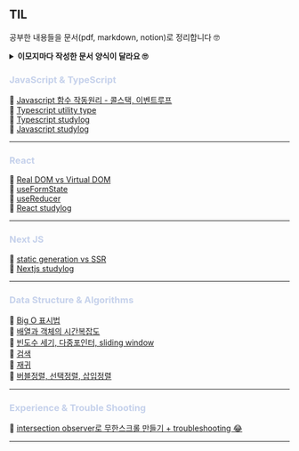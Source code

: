 ## TIL

공부한 내용들을 문서(pdf, markdown, notion)로 정리합니다 🤓 <br/>

<details>
<summary style="font-weight:600"> 이모지마다 작성한 문서 양식이 달라요 🙄</summary>
<div markdown="1">

| emoji |   type   |
| :---: | :------: |
|  📌   |   pdf    |
|  📝   | markdown |
|  📕   |  notion  |

</div>
<p style="font-style:italic">😎 노션에서 markdown / pdf로 옮겨가는 중 😎</p>
</details>

<h3 style="color:#c5d1eb">JavaScript & TypeScript</h3>
<span>📌  <a href="https://github.com/jio-ping/TIL/blob/b35eade2e92c7e2868db827136ca1cc904db92e5/Javascript/%EC%9E%90%EB%B0%94%EC%8A%A4%ED%81%AC%EB%A6%BD%ED%8A%B8%EC%9D%98%20%ED%95%A8%EC%88%98%EC%9E%91%EB%8F%99%EC%9B%90%EB%A6%AC.pdf">Javascript 함수 작동원리 - 콜스택, 이벤트루프 </a></span><br/>
<span>📕 <a href="https://localhost1029.notion.site/utility-type-df747f6f609d41418fbe3b18610bbc0d?pvs=4">Typescript utility type </a></span><br/>
<span>📕 <a href="https://localhost1029.notion.site/typescript-study-f62f24cf5f6f48f18d17fa03ef26267b?pvs=4">Typescript studylog </a></span><br/>
<span>📕 <a href="https://localhost1029.notion.site/c7f984bf54db4fcbba2f3fd99c5c76ec?pvs=4">Javascript studylog</a></span><br/>
<hr>

<h3 style="color:#c5d1eb">React</h3>
<span>📌 <a href="https://github.com/jio-ping/TIL/blob/main/react/VirtualDOMvsRealDOM.pdf">Real DOM vs Virtual DOM</a></span><br/>
<span>📕 <a href="https://localhost1029.notion.site/useFormState-useActionState-143f9a2a1f3a80cda9abeb69c359cdfa?pvs=4">useFormState</a></span><br/>
<span>📕 <a href="https://localhost1029.notion.site/useReducer-8f2b2301ac0d458bad354b5552f45330?pvs=4">useReducer</a></span><br/>
<span>📕 <a href="https://localhost1029.notion.site/6b3ce94efee34f8eab25bbf46a66c88a?pvs=4">React studylog</a></span><br/>

<hr>
<h3 style="color:#c5d1eb">Next JS</h3>
<span>📌 <a href="https://github.com/jio-ping/TIL/blob/main/Nextjs/static%20generation%20vs%20SSR%20(next.js).pdf">static generation vs SSR</a></span><br/>
<span>📕 <a href="https://localhost1029.notion.site/Next-js-study-7ac36aaf8c634a08ad5ef6f0343e596e?pvs=4">Nextjs studylog</a></span><br/>
<hr>

<h3 style="color:#c5d1eb">Data Structure & Algorithms</h3>
<span>📝 <a href="https://github.com/jio-ping/TIL/blob/main/DataStructure%20%26%20Algorithm/BigO%ED%91%9C%EA%B8%B0%EB%B2%95.md">Big O 표시법</a></span><br/>
<span>📝 <a href="https://github.com/jio-ping/TIL/blob/main/DataStructure%20%26%20Algorithm/object%26arrayofBigO.md">배열과 객체의 시간복잡도</a></span><br/>
<span>📝 <a href="https://github.com/jio-ping/TIL/blob/main/DataStructure%20%26%20Algorithm/%EB%B9%88%EB%8F%84%EC%88%98%EC%84%B8%EA%B8%B0%2C%EB%8B%A4%EC%A4%91%ED%8F%AC%EC%9D%B8%ED%84%B0%2Cslidingwindow.md">빈도수 세기, 다중포인터, sliding window</a></span><br/>
<span>📝 <a href="https://github.com/jio-ping/TIL/blob/main/DataStructure%20%26%20Algorithm/search.md">검색</a></span><br/>
<span>📝 <a href="https://github.com/jio-ping/TIL/blob/main/DataStructure%20%26%20Algorithm/recursion.md">재귀</a></span><br/>
<span>📝 <a href="https://github.com/jio-ping/TIL/blob/main/DataStructure%20%26%20Algorithm/%EB%B2%84%EB%B8%94%EC%A0%95%EB%A0%AC%2C%20%EC%84%A0%ED%83%9D%EC%A0%95%EB%A0%AC%2C%20%EC%82%BD%EC%9E%85%EC%A0%95%EB%A0%AC.md">버블정렬, 선택정렬, 삽입정렬</a></span><br/>

<hr>
<h3 style="color:#c5d1eb">Experience & Trouble Shooting</h3>
<span>📕 <a href="https://localhost1029.notion.site/intersection-observer-troubleshooting-102f9a2a1f3a801c895ce4329ec12f43">intersection observer로 무한스크롤 만들기 + troubleshooting 😂</a></span><br/>

<hr>
